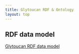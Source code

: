 ```yaml
---
title: Glytoucan RDF & Ontology
layout: top 
---
```


RDF data model
-----------------------------------------
[Glytoucan RDF data model](rdf-doc.html)



